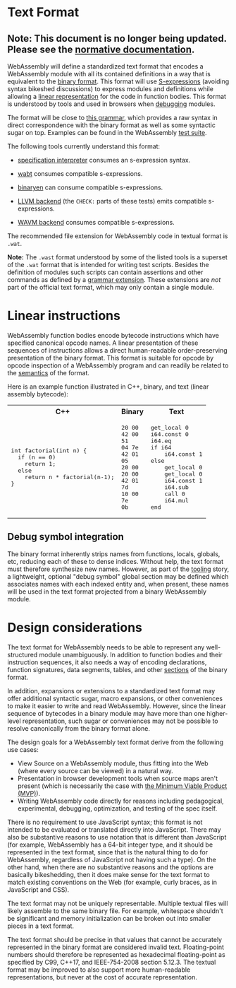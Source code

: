 # Text Format

## Note: This document is no longer being updated. Please see the [normative documentation](http://webassembly.github.io/spec/core/text/index.html).

WebAssembly will define a standardized text format
that encodes a WebAssembly module with all its contained definitions
in a way that is equivalent to the [binary format](BinaryEncoding.md).
This format will use [S-expressions][] (avoiding syntax bikeshed discussions) to express modules and definitions while allowing a [linear representation](#linear-instructions) for the code in function bodies.
This format is understood by tools and used in browsers when [debugging](#debug-symbol-integration)
modules.

  [S-expressions]: https://en.wikipedia.org/wiki/S-expression

The format will be close to [this grammar][],
which provides a raw syntax in direct correspondence with the binary format
as well as some syntactic sugar on top.
Examples can be found in the WebAssembly [test suite][].

  [this grammar]: https://github.com/WebAssembly/spec/tree/master/interpreter/#s-expression-syntax
  [test suite]: https://github.com/WebAssembly/spec/tree/master/test/core/

The following tools currently understand this format:

* [specification interpreter][] consumes an s-expression syntax.
* [wabt][] consumes compatible s-expressions.
* [binaryen][] can consume compatible s-expressions.
* [LLVM backend][] (the `CHECK:` parts of these tests) emits compatible s-expressions.
* [WAVM backend][] consumes compatible s-expressions.

  [specification interpreter]: https://github.com/WebAssembly/spec/tree/master/interpreter/
  [wabt]: https://github.com/WebAssembly/wabt
  [binaryen]: https://github.com/WebAssembly/binaryen
  [LLVM backend]: https://github.com/llvm/llvm-project/tree/master/test/CodeGen/WebAssembly
  [WAVM backend]: https://github.com/AndrewScheidecker/WAVM/tree/master/Test

The recommended file extension for WebAssembly code in textual format is `.wat`.

**Note:** The `.wast` format understood by some of the listed tools is a superset of the `.wat` format that is intended for writing test scripts.
Besides the definition of modules such scripts can contain assertions and other commands as defined by a [grammar extension].
These extensions are *not* part of the official text format, which may only contain a single module.

  [grammar extension]: https://github.com/WebAssembly/spec/tree/master/interpreter/#scripts


# Linear instructions

WebAssembly function bodies encode bytecode instructions which have specified canonical opcode names. A linear presentation of these sequences of instructions allows a direct human-readable order-preserving presentation of the binary format. This format is suitable for opcode by opcode inspection of a WebAssembly program and can readily be related to the [semantics](Semantics.md) of the format. 

Here is an example function illustrated in C++, binary, and text (linear
assembly bytecode):

<table>
  <tr>
    <th>C++</th>
    <th>Binary</th>
    <th>Text</th>
  </tr>
  <tr>
    <td><pre>
int factorial(int n) {
  if (n == 0)
    return 1;
  else
    return n * factorial(n-1);
}</pre></td>
    <td><pre>
20 00
42 00
51
04 7e
42 01
05
20 00
20 00
42 01
7d
10 00
7e
0b</pre></td>
    <td><pre>
get_local 0
i64.const 0
i64.eq
if i64
    i64.const 1
else
    get_local 0
    get_local 0
    i64.const 1
    i64.sub
    call 0
    i64.mul
end</pre></td>
  </tr>
</table>

## Debug symbol integration

The binary format inherently strips names from functions, locals, globals, etc,
reducing each of these to dense indices. Without help, the text format must
therefore synthesize new names. However, as part of the [tooling](Tooling.md)
story, a lightweight, optional "debug symbol" global section may be defined
which associates names with each indexed entity and, when present, these names
will be used in the text format projected from a binary WebAssembly module.

# Design considerations

The text format for WebAssembly needs to
be able to represent any well-structured module unambiguously.
In addition to function bodies and their instruction sequences, it also needs a
way of encoding declarations, function
signatures, data segments, tables, and other
[sections](BinaryEncoding.md#high-level-structure) of the binary format.

In addition, expansions or extensions to a standardized text format may offer
additional syntactic sugar, macro expansions, or other conveniences to make it
easier to write and read WebAssembly. However, since the linear sequence of
bytecodes in a binary module may have more than one higher-level
representation, such sugar or conveniences may not be possible to resolve
canonically from the binary format alone.

The design goals for a WebAssembly text format derive from the following use
cases:

* View Source on a WebAssembly module, thus fitting into the Web (where every source can be viewed) in a natural way.
* Presentation in browser development tools when source maps aren't present (which is necessarily the case with [the Minimum Viable Product (MVP)](MVP.md)).
* Writing WebAssembly code directly for reasons including pedagogical, experimental, debugging, optimization, and testing of the spec itself.

There is no requirement to use JavaScript syntax; this format is not intended to be evaluated or translated directly into JavaScript. There may also be substantive reasons to use notation that is different than JavaScript (for example, WebAssembly has a 64-bit integer type, and it should be represented in the text format, since that is the natural thing to do for WebAssembly, regardless of JavaScript not having such a type). On the other hand, when there are no substantive reasons and the options are basically bikeshedding, then it does make sense for the text format to match existing conventions on the Web (for example, curly braces, as in JavaScript and CSS).

The text format may not be uniquely representable. Multiple textual files will likely assemble to the same binary file. For example, whitespace shouldn't be significant and memory initialization can be broken out into smaller pieces in a text format.

The text format should be precise in that values that cannot be accurately represented in the binary format are considered invalid text. Floating-point numbers should therefore be represented as hexadecimal floating-point as specified by C99, C++17, and IEEE-754-2008 section 5.12.3. The textual format may be improved to also support more human-readable representations, but never at the cost of accurate representation.
